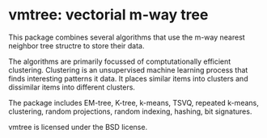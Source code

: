 vmtree: vectorial m-way tree
============================

This package combines several algorithms that use the m-way nearest neighbor
tree structre to store their data.

The algorithms are primarily focussed of comptutationally efficient clustering.
Clustering is an unsupervised machine learning process that finds interesting
patterns it data. It places similar items into clusters and dissimilar items
into different clusters.

The package includes EM-tree, K-tree, k-means, TSVQ, repeated k-means,
clustering, random projections, random indexing, hashing, bit signatures.

vmtree is licensed under the BSD license.
